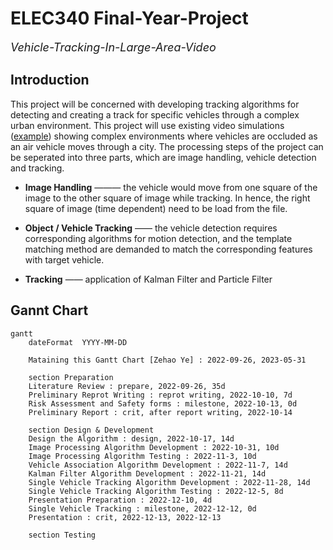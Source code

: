 # ELEC340 Final-Year-Project
<font size = 4> *Vehicle-Tracking-In-Large-Area-Video* </font>

## Introduction

This project will be concerned with developing tracking algorithms for detecting and creating a track for specific vehicles through a complex urban environment. This project will use existing video simulations ([example](https://stream.liv.ac.uk/zbj9sswg)) showing complex environments where vehicles are occluded as an air vehicle moves through a city. The processing steps of the project can be seperated into three parts, which are image handling, vehicle detection and tracking.

+ **Image Handling** ——— the vehicle would move from one square of the image to the other square of image while tracking. In hence, the right square of image (time dependent) need to be load from the file.

+ **Object / Vehicle Tracking** —— the vehicle detection requires corresponding algorithms for motion detection, and the template matching method are demanded to match the corresponding features with target vehicle.

+ **Tracking** —— application of Kalman Filter and Particle Filter




## Gannt Chart
```mermaid
gantt
    dateFormat  YYYY-MM-DD

    Mataining this Gantt Chart [Zehao Ye] : 2022-09-26, 2023-05-31

    section Preparation
    Literature Review : prepare, 2022-09-26, 35d
    Preliminary Reprot Writing : reprot writing, 2022-10-10, 7d
    Risk Assessment and Safety forms : milestone, 2022-10-13, 0d
    Preliminary Report : crit, after report writing, 2022-10-14

    section Design & Development
    Design the Algorithm : design, 2022-10-17, 14d
    Image Processing Algorithm Development : 2022-10-31, 10d
    Image Processing Algorithm Testing : 2022-11-3, 10d
    Vehicle Association Algorithm Development : 2022-11-7, 14d
    Kalman Filter Algorithm Development : 2022-11-21, 14d
    Single Vehicle Tracking Algorithm Development : 2022-11-28, 14d
    Single Vehicle Tracking Algorithm Testing : 2022-12-5, 8d    
    Presentation Preparation : 2022-12-10, 4d
    Single Vehicle Tracking : milestone, 2022-12-12, 0d
    Presentation : crit, 2022-12-13, 2022-12-13

    section Testing
```
